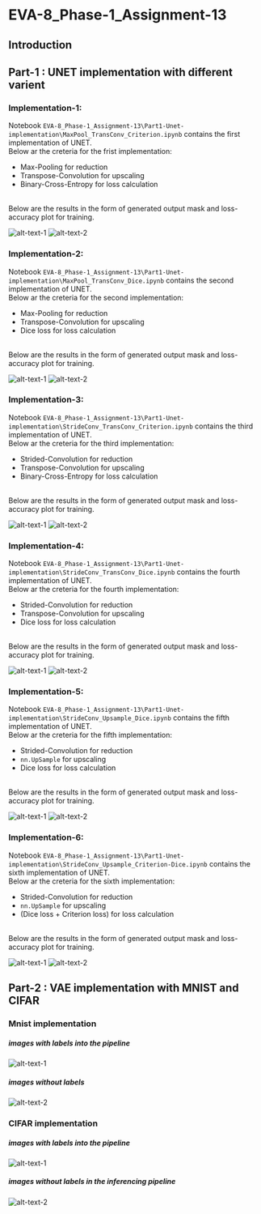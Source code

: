 # EVA-8_Phase-1_Assignment-13

## Introduction

## Part-1 : UNET implementation with different varient
### Implementation-1: 
Notebook `EVA-8_Phase-1_Assignment-13\Part1-Unet-implementation\MaxPool_TransConv_Criterion.ipynb` contains the first implementation of UNET.
<br> 
Below ar the creteria for the frist implementation:
 - Max-Pooling for reduction
 - Transpose-Convolution for upscaling
 - Binary-Cross-Entropy for loss calculation
<br>
Below are the results in the form of generated output mask and loss-accuracy plot for training.

![alt-text-1](Part1-Unet-implementation/util/out1.png "output1") ![alt-text-2](Part1-Unet-implementation/util/graph1.png "graph1")


### Implementation-2: 
Notebook `EVA-8_Phase-1_Assignment-13\Part1-Unet-implementation\MaxPool_TransConv_Dice.ipynb` contains the second implementation of UNET.
<br> 
Below ar the creteria for the second implementation:
- Max-Pooling for reduction
- Transpose-Convolution for upscaling
- Dice loss for loss calculation

<br>
Below are the results in the form of generated output mask and loss-accuracy plot for training.

![alt-text-1](Part1-Unet-implementation/util/out2.png "output1") ![alt-text-2](Part1-Unet-implementation/util/graph2.png "graph1")

### Implementation-3: 
Notebook `EVA-8_Phase-1_Assignment-13\Part1-Unet-implementation\StrideConv_TransConv_Criterion.ipynb` contains the third implementation of UNET.
<br> 
Below ar the creteria for the third implementation:
 - Strided-Convolution for reduction
 - Transpose-Convolution for upscaling 
 - Binary-Cross-Entropy for loss calculation

<br>
Below are the results in the form of generated output mask and loss-accuracy plot for training.

![alt-text-1](Part1-Unet-implementation/util/out3.png "output1") ![alt-text-2](Part1-Unet-implementation/util/graph3.png "graph1")

### Implementation-4: 
Notebook `EVA-8_Phase-1_Assignment-13\Part1-Unet-implementation\StrideConv_TransConv_Dice.ipynb` contains the fourth implementation of UNET.
<br> 
Below ar the creteria for the fourth implementation:
 - Strided-Convolution for reduction
 - Transpose-Convolution for upscaling 
 - Dice loss for loss calculation

<br>
Below are the results in the form of generated output mask and loss-accuracy plot for training.

![alt-text-1](Part1-Unet-implementation/util/out4.png "output1") ![alt-text-2](Part1-Unet-implementation/util/graph4.png "graph1")

### Implementation-5: 
Notebook `EVA-8_Phase-1_Assignment-13\Part1-Unet-implementation\StrideConv_Upsample_Dice.ipynb` contains the fifth implementation of UNET.
<br> 
Below ar the creteria for the fifth implementation:
 - Strided-Convolution for reduction
 - `nn.UpSample` for upscaling 
 - Dice loss for loss calculation

<br>
Below are the results in the form of generated output mask and loss-accuracy plot for training.

![alt-text-1](Part1-Unet-implementation/util/out5.png "output1") ![alt-text-2](Part1-Unet-implementation/util/graph5.png "graph1")

### Implementation-6:
Notebook `EVA-8_Phase-1_Assignment-13\Part1-Unet-implementation\StrideConv_Upsample_Criterion-Dice.ipynb` contains the sixth implementation of UNET.
<br> 
Below ar the creteria for the sixth implementation:
 - Strided-Convolution for reduction
 - `nn.UpSample` for upscaling 
 - (Dice loss + Criterion loss) for loss calculation

<br>
Below are the results in the form of generated output mask and loss-accuracy plot for training.

![alt-text-1](Part1-Unet-implementation/util/out6.png "output1") ![alt-text-2](Part1-Unet-implementation/util/graph6.png "graph1")

## Part-2 : VAE implementation with MNIST and CIFAR
### Mnist implementation
##### images with labels into the pipeline
![alt-text-1](Part2-VAE-implementation/util/mnist_labl.png "output1") 
##### images without labels
![alt-text-2](Part2-VAE-implementation/util/mnist_no_labl.png "graph1")

### CIFAR implementation
##### images with labels into the pipeline
![alt-text-1](Part2-VAE-implementation/util/cifar_labl.png "output1") 
##### images without labels in the inferencing pipeline
![alt-text-2](Part2-VAE-implementation/util/cifar_no_labl.png "graph1")
